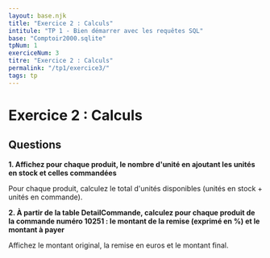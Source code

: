```yaml
---
layout: base.njk
title: "Exercice 2 : Calculs"
intitule: "TP 1 - Bien démarrer avec les requêtes SQL"
base: "Comptoir2000.sqlite"
tpNum: 1
exerciceNum: 3
titre: "Exercice 2 : Calculs"
permalink: "/tp1/exercice3/"
tags: tp
---
```


# Exercice 2 : Calculs

## Questions

**1. Affichez pour chaque produit, le nombre d'unité en ajoutant les unités en stock et celles commandées**

Pour chaque produit, calculez le total d'unités disponibles (unités en stock + unités en commande).

**2. À partir de la table DetailCommande, calculez pour chaque produit de la commande numéro 10251 : le montant de la remise (exprimé en %) et le montant à payer**

Affichez le montant original, la remise en euros et le montant final.


